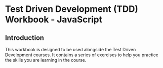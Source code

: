 # Test Driven Development (TDD) Workbook - JavaScript

## Introduction

This workbook is designed to be used alongside the Test Driven Development courses. It contains a series of exercises to help you practice the skills you are learning in the course.
